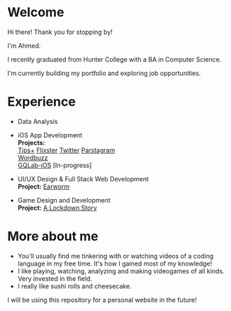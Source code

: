 # Welcome

Hi there! Thank you for stopping by!

I'm Ahmed.

I recently graduated from Hunter College with a BA in Computer Science. 

I'm currently building my portfolio and exploring job opportunities.

# Experience
- Data Analysis
- iOS App Development  
**Projects:**  
  [Tips+](https://github.com/ahmdaa/tips) [Flixster](https://github.com/ahmdaa/flix) [Twitter](https://github.com/ahmdaa/twitter) [Parstagram](https://github.com/ahmdaa/parstagram)  
  [Wordbuzz](https://github.com/codepath-ios-team/Wordbuzz)  
  [GQLab-iOS](https://github.com/ahmdaa/GQLab-iOS) [In-progress]  

- UI/UX Design & Full Stack Web Development  
**Project:** [Earworm](https://github.com/emirahajj/earworm_)

- Game Design and Development  
**Project:** [A Lockdown Story](https://github.com/ahmdaa/a-lockdown-story)

# More about me
- You'll usually find me tinkering with or watching videos of a coding language in my free time. It's how I gained most of my knowledge!
- I like playing, watching, analyzing and making videogames of all kinds. Very invested in the field.
- I really like sushi rolls and cheesecake.

I will be using this repository for a personal website in the future!
